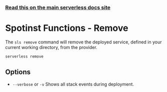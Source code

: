 <!--
title: Serverless Framework Commands - Spotinst Functions - Remove
menuText: remove
menuOrder: 9
description: Remove a deployed Service and all of its Spotinst Functions Functions, Events and Resources
layout: Doc
-->

<!-- DOCS-SITE-LINK:START automatically generated  -->

### [Read this on the main serverless docs site](https://www.serverless.com/framework/docs/providers/spotinst/cli-reference/remove)

<!-- DOCS-SITE-LINK:END -->

# Spotinst Functions - Remove

The `sls remove` command will remove the deployed service, defined in your current working directory, from the provider.

```bash
serverless remove
```

## Options

- `--verbose` or `-v` Shows all stack events during deployment.
